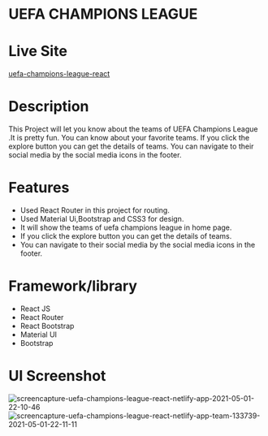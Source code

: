 # UEFA CHAMPIONS LEAGUE

# Live Site
[uefa-champions-league-react](https://uefa-champions-league-react.netlify.app/)

# Description
This Project will let you know about the teams of UEFA Champions League .It is pretty fun. You can know about your favorite teams. If you click the explore button you can get the details of teams. You can navigate to their social media by the social media icons in the footer.

# Features
- Used React Router in this project for routing.
- Used Material Ui,Bootstrap and CSS3 for design.
- It will show the teams of uefa champions league in home page.
- If you click the explore button you can get the details of teams.
- You can navigate to their social media by the social media icons in the footer.

# Framework/library
- React JS
- React Router
- React Bootstrap 
- Material UI 
- Bootstrap

# UI Screenshot

<img src="https://i.ibb.co/dtVkcKb/screencapture-uefa-champions-league-react-netlify-app-2021-05-01-22-10-46.png" alt="screencapture-uefa-champions-league-react-netlify-app-2021-05-01-22-10-46" border="0">
<img src="https://i.ibb.co/frwFtHV/screencapture-uefa-champions-league-react-netlify-app-team-133739-2021-05-01-22-11-11.png" alt="screencapture-uefa-champions-league-react-netlify-app-team-133739-2021-05-01-22-11-11" border="0">

